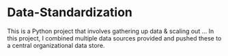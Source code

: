 # Data-Standardization
This is a Python project that involves gathering up data & scaling out ... In this project, I combined multiple data sources provided and pushed these to a central organizational data store. 
